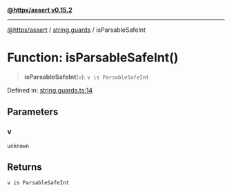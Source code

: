 [**@httpx/assert v0.15.2**](../../README.md)

***

[@httpx/assert](../../README.md) / [string.guards](../README.md) / isParsableSafeInt

# Function: isParsableSafeInt()

> **isParsableSafeInt**(`v`): `v is ParsableSafeInt`

Defined in: [string.guards.ts:14](https://github.com/belgattitude/httpx/blob/b6bd279cf69f2d17f3ec46e9618a31cb72744279/packages/assert/src/string.guards.ts#L14)

## Parameters

### v

`unknown`

## Returns

`v is ParsableSafeInt`
